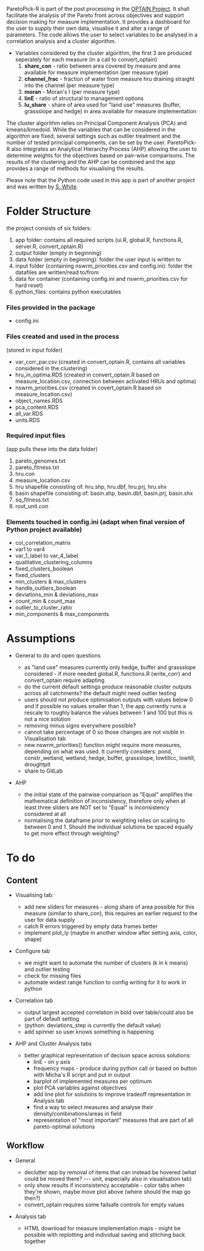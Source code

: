 ParetoPick-R is part of the post processing in the [OPTAIN Project](https://www.optain.eu/). It shall facilitate the analysis of the Pareto front across objectives and support decision making for measure implementation.
It provides a dashboard for the user to supply their own data, visualise it and alter a range of parameters. 
The code allows the user to select variables to be analysed in a correlation analysis and a cluster algorithm. 

* Variables considered by the cluster algorithm, the first 3 are produced seperately for each measure (in a call to convert_optain)
  1. **share_con** - ratio between area covered by measure and area available for measure implementation (per measure type) 
  2. **channel_frac** - fraction of water from measure hru draining straight into the channel (per measure type) 
  3. **moran** - Moran's I (per measure type) 
  4. **linE** - ratio of structural to management options 
  5. **lu_share** - share of area used for "land use" measures (buffer, grassslope and hedge) in area available for measure implementation


The cluster algorithm relies on Principal Component Analysis (PCA) and kmeans/kmedoid. While the variables that can be considered in 
the algorithm are fixed, several settings such as outlier treatment and the number of tested principal components, can be set by the user. 
ParetoPick-R also integrates an Analytical Hierarchy Process (AHP) allowing the user to determine weights for the objectives based on pair-wise comparisons. The results of the clustering and the AHP can be combined and the app provides a range of methods for visualising the results.

Please note that the Python code used in this app is part of another project and was written by [S. White](https://github.com/SydneyEWhite).

# Folder Structure
the project consists of six folders:
1. app folder: contains all required scripts (ui.R, global.R, functions.R, server.R, convert_optain.R)
2. output folder (empty in beginning)
3. data folder (empty in beginning): folder the user input is written to
4. input folder (containing nswrm_priorities.csv and config.ini): folder the datafiles are written/read to/from 
5. data for container (containing config.ini and nswrm_priorities.csv for hard reset)
6. python_files: contains python executables 

### Files provided in the package
* config.ini 


### Files created and used in the process
(stored in input folder)
* var_corr_par.csv (created in convert_optain.R, contains all variables considered in the clustering)
* hru_in_optima.RDS (created in convert_optain.R based on measure_location.csv, connection between activated HRUs and optima)
* nswrm_priorities.csv (created in covert_optain.R based on measure_location.csv)
* object_names.RDS
* pca_content.RDS
* all_var.RDS
* units.RDS


### Required input files 
(app pulls these into the data folder)
1. pareto_genomes.txt
2. pareto_fitness.txt
3. hru.con
4. measure_location.csv
5. hru shapefile consisting of: hru.shp, hru.dbf, hru.prj, hru.shx
6. basin shapefile consisting of: basin.shp, basin.dbf, basin.prj, basin.shx
7. sq_fitness.txt
8. rout_unit.con

### Elements touched in config.ini (adapt when final version of Python project available)
* col_correlation_matrix
* var1 to var4
* var_1_label to var_4_label
* qualitative_clustering_columns
* fixed_clusters_boolean
* fixed_clusters
* min_clusters & max_clusters
* handle_outliers_boolean
* deviations_min & deviations_max
* count_min & count_max
* outlier_to_cluster_ratio
* min_components & max_components

# Assumptions

* General to do and open questions
  * as "land use" measures currently only hedge, buffer and grassslope considered - if more needed global.R, functions.R (write_corr) and convert_optain require adapting
  * do the current default settings produce reasonable cluster outputs across all catchments? the default might need outlier testing 
  * users should not produce optimisation outputs with values below 0 and if possible no values smaller than 1, the app currently runs a rescale to roughly balance the values between 1 and 100 but this is not a nice solution
  * removing minus signs everywhere possible?
  * cannot take percentage of 0 so those changes are not visible in Visualisation tab
  * new nswrm_priorities() function might require more measures, depending on what was used. It currently considers: pond, constr_wetland, wetland, hedge, buffer, grassslope, lowtillcc, lowtill, droughtplt
  * share to GitLab


* AHP
  * the initial state of the pairwise comparison as "Equal" amplifies the mathematical definition of inconsistency, therefore only when at least three sliders are NOT set to "Equal" is inconsistency considered at all
  * normalising the dataframe prior to weighting relies on scaling to between 0 and 1. Should the individual solutions be spaced equally to get more effect through weighting?

# To do
## Content
* Visualising tab:
  * add new sliders for measures - along share of area possible for this measure (similar to share_con), this requires an earlier request to the user for data supply
  * catch R errors triggered by empty data frames better
  * implement plot_ly (maybe in another window after setting axis, color, shape)

* Configure tab
  * we might want to automate the number of clusters (k in k means) and outlier testing 
  * check for missing files
  * automate widest range function to config writing for it to work in python

* Correlation tab
  * output largest accepted correlation in bold over table/could also be part of default setting
  * (python: deviations_step is currently the default value) 
  * add spinner so user knows something is happening
   
* AHP and Cluster Analysis tabs
  * better graphical representation of decison space across solutions:
    * linE - on y axis
    * frequency maps - produce during python call or based on button with Micha's R script and put in output
    * barplot of implemented measures per optimum
    * plot PCA variables against objectives
    * add line plot for solutions to improve tradeoff representation in Analysis tab
    * find a way to select measures and analyse their density/combinations/areas in field
    * representation of "most important" measures that are part of all pareto-optimal solutions
  


## Workflow
* General
  * declutter app by removal of items that can instead be hovered (what could be moved there? --- unit, especially also in visualisation tab)
  * only show results if inconsistency acceptable - color tabs when they're shown, maybe move plot above (where should the map go then?)
  * convert_optain requires some failsafe controls for empty values

 
* Analysis tab
  * HTML download for measure implementation maps - might be possible with replotting and individual saving and stitching back together